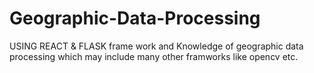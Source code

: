 # Geographic-Data-Processing
USING REACT & FLASK frame work and Knowledge of geographic data processing which may include many other framworks like opencv etc.

